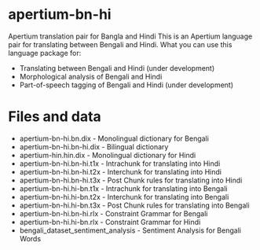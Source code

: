 # apertium-bn-hi
Apertium translation pair for Bangla and Hindi
This is an Apertium language pair for translating between Bengali and 
Hindi. What you can use this language package for:

* Translating between Bengali and Hindi (under development)
* Morphological analysis of Bengali and Hindi
* Part-of-speech tagging of Bengali and Hindi (under development)

Files and data
===============================================================================

* apertium-bn-hi.bn.dix            - Monolingual dictionary for Bengali
* apertium-bn-hi.bn-hi.dix         - Bilingual dictionary 
* apertium-hin.hin.dix             - Monolingual dictionary for Hindi
* apertium-bn-hi.bn-hi.t1x         - Intrachunk for translating into Hindi
* apertium-bn-hi.bn-hi.t2x         - Interchunk for translating into Hindi
* apertium-bn-hi.bn-hi.t3x         - Post Chunk rules for translating into Hindi
* apertium-bn-hi.hi-bn.t1x         - Intrachunk for translating into Bengali
* apertium-bn-hi.hi-bn.t2x         - Interchunk for translating into  Bengali
* apertium-bn-hi.hi-bn.t3x         - Post Chunk rules for translating into Bengali
* apertium-bn-hi.bn-hi.rlx         - Constraint Grammar for Bengali
* apertium-bn-hi.hi-bn.rlx         - Constraint Grammar for Hindi
* bengali_dataset_sentiment_analysis  - Sentiment Analysis for Bengali Words
